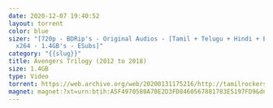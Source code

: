 ```yaml
---
date: 2020-12-07 19:40:52
layout: torrent
color: blue
sizer: "[720p - BDRip's - Original Audios - [Tamil + Telugu + Hindi + Eng] -
  x264 - 1.4GB's - ESubs]"
category: "{{slug}}"
title: Avengers Trilogy (2012 to 2018)
size: 1.4GB
type: Video
torrent: https://web.archive.org/web/20200131175216/http://tamilrockers.ws/index.php?app=core&module=attach&section=attach&attach_id=25965
magnet: magnet:?xt=urn:btih:A5F4970580A70E2D3FD8460567881783E5197FD9&dn=www.TamilRockers.cl%20-%20Avengers%20Trilogy%20%282012%20to%202018%29%5b720p%20-%20BDRip%27s%20-%20Original%20Audios%20-%20%5bTamil%20%2b%20Telugu%20%2b%20Hindi%20%2b%20Eng%5d&tr=udp%3a%2f%2ftracker.leechers-paradise.org%3a6969%2fannounce&tr=udp%3a%2f%2ftracker.opentrackr.org%3a1337%2fannounce&tr=udp%3a%2f%2feddie4.nl%3a6969%2fannounce&tr=udp%3a%2f%2f9.rarbg.me%3a2720%2fannounce&tr=udp%3a%2f%2f9.rarbg.to%3a2780%2fannounce&tr=udp%3a%2f%2fpublic.popcorn-tracker.org%3a6969%2fannounce&tr=udp%3a%2f%2ftracker.opentrackr.org%3a1337%2fannounce&tr=udp%3a%2f%2fp4p.arenabg.ch%3a1337%2fannounce&tr=udp%3a%2f%2ftracker.internetwarriors.net%3a1337%2fannounce&tr=udp%3a%2f%2ftracker.coppersurfer.tk%3a6969%2fannounce&tr=http%3a%2f%2ftorrentsmd.com%3a8080%2fannounce
---
```

